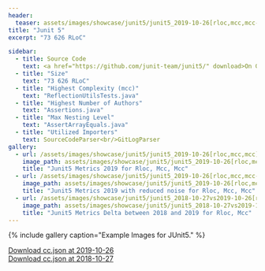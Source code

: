 ```yaml
---
header:
  teaser: assets/images/showcase/junit5/junit5_2019-10-26[rloc,mcc,mcc-white].png
title: "Junit 5"
excerpt: "73 626 RLoC"

sidebar:
  - title: Source Code
    text: <a href="https://github.com/junit-team/junit5/" download>On Github</a>
  - title: "Size"
    text: "73 626 RLoC"
  - title: "Highest Complexity (mcc)"
    text: "ReflectionUtilsTests.java"
  - title: "Highest Number of Authors"
    text: "Assertions.java"
  - title: "Max Nesting Level"
    text: "AssertArrayEquals.java"
  - title: "Utilized Importers"
    text: SourceCodeParser<br/>GitLogParser
gallery:
  - url: /assets/images/showcase/junit5/junit5_2019-10-26[rloc,mcc,mcc].png
    image_path: assets/images/showcase/junit5/junit5_2019-10-26[rloc,mcc,mcc].png
    title: "Junit5 Metrics 2019 for Rloc, Mcc, Mcc"
  - url: /assets/images/showcase/junit5/junit5_2019-10-26[rloc,mcc,mcc-white].png
    image_path: assets/images/showcase/junit5/junit5_2019-10-26[rloc,mcc,mcc-white].png
    title: "Junit5 Metrics 2019 with reduced noise for Rloc, Mcc, Mcc"
  - url: /assets/images/showcase/junit5/junit5_2018-10-27vs2019-10-26[rloc,mcc,mcc].png
    image_path: assets/images/showcase/junit5/junit5_2018-10-27vs2019-10-26[rloc,mcc,mcc].png
    title: "Junit5 Metrics Delta between 2018 and 2019 for Rloc, Mcc"
---
```


{% include gallery caption="Example Images for JUnit5." %}

<!--
I would have liked this link to be in the sidebar but liquid properties don't work there.
I would also have liked this to be a markdown link but then the browser tries to open it instead of "download"ing it.
 -->

<a href="{{site.baseurl}}/assets/ccjson/showcase/junit5/junit5_2019-10-26.cc.json" download>Download cc.json at 2019-10-26</a><br/>
<a href="{{site.baseurl}}/assets/ccjson/showcase/junit5/junit5_2018-10-27.cc.json" download>Download cc.json at 2018-10-27</a>
